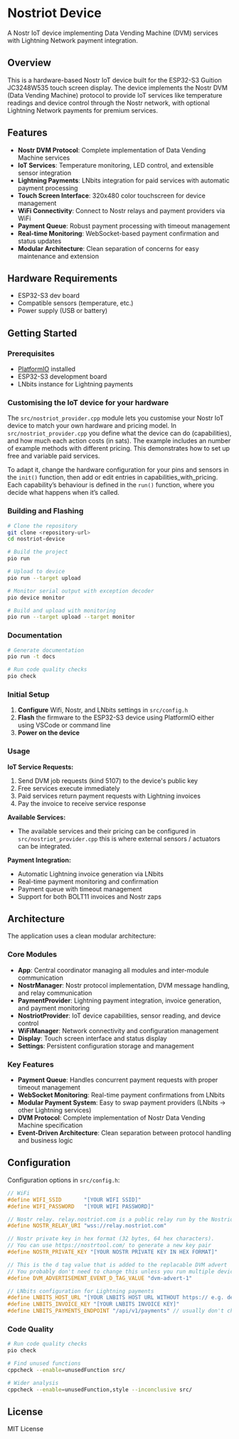 # Nostriot Device

A Nostr IoT device implementing Data Vending Machine (DVM) services with Lightning Network payment integration.

## Overview

This is a hardware-based Nostr IoT device built for the ESP32-S3 Guition JC3248W535 touch screen display. The device implements the Nostr DVM (Data Vending Machine) protocol to provide IoT services like temperature readings and device control through the Nostr network, with optional Lightning Network payments for premium services.

## Features

- **Nostr DVM Protocol**: Complete implementation of Data Vending Machine services
- **IoT Services**: Temperature monitoring, LED control, and extensible sensor integration
- **Lightning Payments**: LNbits integration for paid services with automatic payment processing
- **Touch Screen Interface**: 320x480 color touchscreen for device management
- **WiFi Connectivity**: Connect to Nostr relays and payment providers via WiFi
- **Payment Queue**: Robust payment processing with timeout management
- **Real-time Monitoring**: WebSocket-based payment confirmation and status updates
- **Modular Architecture**: Clean separation of concerns for easy maintenance and extension

## Hardware Requirements

- ESP32-S3 dev board
- Compatible sensors (temperature, etc.)
- Power supply (USB or battery)

## Getting Started

### Prerequisites

- [PlatformIO](https://platformio.org/) installed
- ESP32-S3 development board
- LNbits instance for Lightning payments

### Customising the IoT device for your hardware

The `src/nostriot_provider.cpp` module lets you customise your Nostr IoT device to match your own hardware and pricing model. In `src/nostriot_provider.cpp` you define what the device can do (capabilities), and how much each action costs (in sats). The example includes an number of example methods with different pricing. This demonstrates how to set up free and variable paid services.

To adapt it, change the hardware configuration for your pins and sensors in the `init()` function, then add or edit entries in capabilities_with_pricing. Each capability’s behaviour is defined in the `run()` function, where you decide what happens when it’s called.

### Building and Flashing

```bash
# Clone the repository
git clone <repository-url>
cd nostriot-device

# Build the project
pio run

# Upload to device
pio run --target upload

# Monitor serial output with exception decoder
pio device monitor

# Build and upload with monitoring
pio run --target upload --target monitor
```

### Documentation

```bash
# Generate documentation
pio run -t docs

# Run code quality checks
pio check
```

### Initial Setup

1. **Configure** Wifi, Nostr, and LNbits settings in `src/config.h`
2. **Flash** the firmware to the ESP32-S3 device using PlatformIO either using VSCode or command line
1. **Power on the device**

### Usage

**IoT Service Requests:**
1. Send DVM job requests (kind 5107) to the device's public key
2. Free services execute immediately
3. Paid services return payment requests with Lightning invoices
4. Pay the invoice to receive service response

**Available Services:**
- The available services and their pricing can be configured in `src/nostriot_provider.cpp` this is where external sensors / actuators can be integrated.

**Payment Integration:**
- Automatic Lightning invoice generation via LNbits
- Real-time payment monitoring and confirmation
- Payment queue with timeout management
- Support for both BOLT11 invoices and Nostr zaps

## Architecture

The application uses a clean modular architecture:

### Core Modules
- **App**: Central coordinator managing all modules and inter-module communication
- **NostrManager**: Nostr protocol implementation, DVM message handling, and relay communication
- **PaymentProvider**: Lightning payment integration, invoice generation, and payment monitoring
- **NostriotProvider**: IoT device capabilities, sensor reading, and device control
- **WiFiManager**: Network connectivity and configuration management
- **Display**: Touch screen interface and status display
- **Settings**: Persistent configuration storage and management

### Key Features
- **Payment Queue**: Handles concurrent payment requests with proper timeout management
- **WebSocket Monitoring**: Real-time payment confirmations from LNbits
- **Modular Payment System**: Easy to swap payment providers (LNbits → other Lightning services)
- **DVM Protocol**: Complete implementation of Nostr Data Vending Machine specification
- **Event-Driven Architecture**: Clean separation between protocol handling and business logic

## Configuration

Configuration options in `src/config.h`:

```cpp
// WiFi
#define WIFI_SSID       "[YOUR WIFI SSID]"
#define WIFI_PASSWORD   "[YOUR WIFI PASSWORD]"

// Nostr relay. relay.nostriot.com is a public relay run by the Nostriot project
#define NOSTR_RELAY_URI "wss://relay.nostriot.com"

// Nostr private key in hex format (32 bytes, 64 hex characters).
// You can use https://nostrtool.com/ to generate a new key pair
#define NOSTR_PRIVATE_KEY "[YOUR NOSTR PRIVATE KEY IN HEX FORMAT]"

// This is the d tag value that is added to the replacable DVM advert
// You probably don't need to change this unless you run multiple devices with the same private key
#define DVM_ADVERTISEMENT_EVENT_D_TAG_VALUE "dvm-advert-1"

// LNbits configuration for Lightning payments
#define LNBITS_HOST_URL "[YOUR LNBITS HOST URL WITHOUT https:// e.g. demo.lnbits.com]"
#define LNBITS_INVOICE_KEY "[YOUR LNBITS INVOICE KEY]"
#define LNBITS_PAYMENTS_ENDPOINT "/api/v1/payments" // usually don't change this
```

### Code Quality

```bash
# Run code quality checks
pio check

# Find unused functions
cppcheck --enable=unusedFunction src/

# Wider analysis
cppcheck --enable=unusedFunction,style --inconclusive src/
```

## License

MIT License